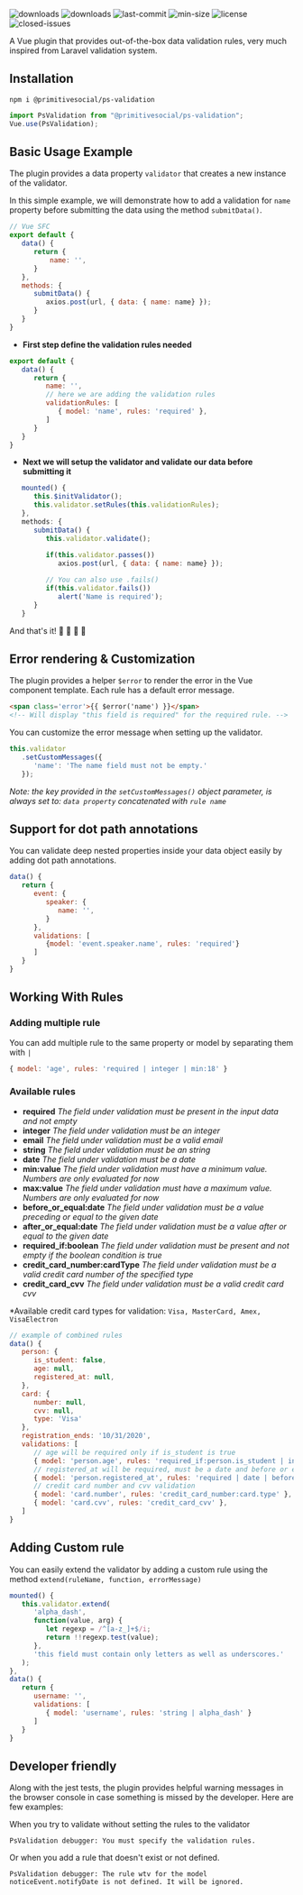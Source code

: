 ![downloads](https://img.shields.io/npm/dt/@primitivesocial/ps-validation)
![downloads](https://img.shields.io/npm/v/@primitivesocial/ps-validation)
![last-commit](https://img.shields.io/github/last-commit/PrimitiveSocial/ps-validation)
![min-size](https://img.shields.io/bundlephobia/min/@primitivesocial/ps-validation/1.0.6)
![license](https://img.shields.io/github/license/PrimitiveSocial/ps-validation)
![closed-issues](https://img.shields.io/github/issues-closed-raw/PrimitiveSocial/ps-validation)

A Vue plugin that provides out-of-the-box data validation rules, very much inspired from Laravel validation system.

## Installation

```
npm i @primitivesocial/ps-validation
```

```js
import PsValidation from "@primitivesocial/ps-validation";
Vue.use(PsValidation);
```

## Basic Usage Example
The plugin provides a data property `validator` that creates a new instance of the validator.

In this simple example, we will demonstrate how to add a validation for `name` property before submitting the data using the method `submitData()`.

```js
// Vue SFC
export default {
   data() {
      return {
          name: '',
      }
   },
   methods: {
      submitData() {
         axios.post(url, { data: { name: name} });
      }
   }
}
```

- **First step define the validation rules needed**
```js
export default {
   data() {
      return {
         name: '',
         // here we are adding the validation rules
         validationRules: [
            { model: 'name', rules: 'required' },
         ]
      }
   }
}
```
- **Next we will setup the validator and validate our data before submitting it**
```js
   mounted() {
      this.$initValidator();
      this.validator.setRules(this.validationRules);
   },
   methods: {
      submitData() {
         this.validator.validate();
         
         if(this.validator.passes())
            axios.post(url, { data: { name: name} });

         // You can also use .fails()
         if(this.validator.fails())
            alert('Name is required');
      }
   }
```

And that's it! 🦄 🦄 🚀 🚀 

## Error rendering & Customization
The plugin provides a helper `$error` to render the error in the Vue component template.
Each rule has a default error message.
```html
<span class='error'>{{ $error('name') }}</span> 
<!-- Will display "this field is required" for the required rule. -->
```

You can customize the error message when setting up the validator.
```js
this.validator
   .setCustomMessages({
      'name': 'The name field must not be empty.'
   });
```
_Note: the key provided in the `setCustomMessages()` object parameter, is always set to: `data property` concatenated with `rule name`_

## Support for dot path annotations
You can validate deep nested properties inside your data object easily by adding dot path annotations.
```js
data() {
   return {
      event: {
         speaker: {
            name: '',
         }
      },
      validations: [
         {model: 'event.speaker.name', rules: 'required'}
      ]
   }
}
```
## Working With Rules
### Adding multiple rule
You can add multiple rule to the same property or model by separating them with `|`
```js
{ model: 'age', rules: 'required | integer | min:18' }
```

### Available rules
- **required** _The field under validation must be present in the input data and not empty_
- **integer** _The field under validation must be an integer_
- **email** _The field under validation must be a valid email_
- **string** _The field under validation must be an string_
- **date** _The field under validation must be a date_
- **min:value** _The field under validation must have a minimum value. Numbers are only evaluated for now_
- **max:value** _The field under validation must have a maximum value. Numbers are only evaluated for now_
- **before_or_equal:date** _The field under validation must be a value preceding or equal to the given date_
- **after_or_equal:date** _The field under validation must be a value after or equal to the given date_
- **required_if:boolean** _The field under validation must be present and not empty if the boolean condition is true_
- **credit_card_number:cardType** _The field under validation must be a valid credit card number of the specified type_
- **credit_card_cvv** _The field under validation must be a valid credit card cvv_

*Available credit card types for validation: `Visa, MasterCard, Amex, VisaElectron`

```js
// example of combined rules 
data() {
   person: {
      is_student: false,
      age: null,
      registered_at: null,
   },
   card: {
      number: null,
      cvv: null,
      type: 'Visa'
   },
   registration_ends: '10/31/2020',
   validations: [
      // age will be required only if is_student is true
      { model: 'person.age', rules: 'required_if:person.is_student | integer | min:18' } ,
      // registered_at will be required, must be a date and before or equal to registration_ends date
      { model: 'person.registered_at', rules: 'required | date | before_or_equal:registration_ends' },
      // credit card number and cvv validation
      { model: 'card.number', rules: 'credit_card_number:card.type' },
      { model: 'card.cvv', rules: 'credit_card_cvv' }, 
   ]
}
```

## Adding Custom rule
You can easily extend the validator by adding a custom rule using the method `extend(ruleName, function, errorMessage)`

```js
mounted() {
   this.validator.extend(
      'alpha_dash',
      function(value, arg) {
         let regexp = /^[a-z_]+$/i;
         return !!regexp.test(value);
      },
      'this field must contain only letters as well as underscores.'
   );
},
data() {
   return {
      username: '',
      validations: [
         { model: 'username', rules: 'string | alpha_dash' }
      ]
   }
}
```

## Developer friendly
Along with the jest tests, the plugin provides helpful warning messages in the browser console in case something is missed by the developer.
Here are few examples:

When you try to validate without setting the rules to the validator
```
PsValidation debugger: You must specify the validation rules.
```

Or when you add a rule that doesn't exist or not defined.
```
PsValidation debugger: The rule wtv for the model noticeEvent.notifyDate is not defined. It will be ignored.
```